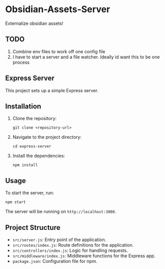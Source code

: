 # Obsidian-Assets-Server
Externalize obsidian assets!


## TODO

1. Combine env files to work off one config file
2. I have to start a server and a file watcher. Ideally id want this to be one process


## Express Server

This project sets up a simple Express server.

## Installation

1. Clone the repository:
   ```
   git clone <repository-url>
   ```

2. Navigate to the project directory:
   ```
   cd express-server
   ```

3. Install the dependencies:
   ```
   npm install
   ```

## Usage

To start the server, run:
```
npm start
```

The server will be running on `http://localhost:3000`.

## Project Structure

- `src/server.js`: Entry point of the application.
- `src/routes/index.js`: Route definitions for the application.
- `src/controllers/index.js`: Logic for handling requests.
- `src/middleware/index.js`: Middleware functions for the Express app.
- `package.json`: Configuration file for npm.